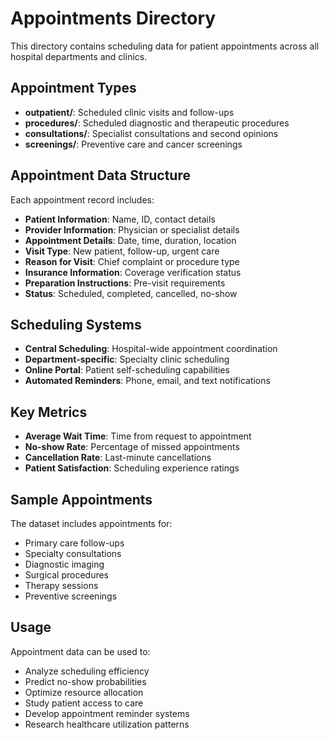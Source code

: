 # Appointments Directory

This directory contains scheduling data for patient appointments across all hospital departments and clinics.

## Appointment Types

- **outpatient/**: Scheduled clinic visits and follow-ups
- **procedures/**: Scheduled diagnostic and therapeutic procedures
- **consultations/**: Specialist consultations and second opinions
- **screenings/**: Preventive care and cancer screenings

## Appointment Data Structure

Each appointment record includes:

- **Patient Information**: Name, ID, contact details
- **Provider Information**: Physician or specialist details
- **Appointment Details**: Date, time, duration, location
- **Visit Type**: New patient, follow-up, urgent care
- **Reason for Visit**: Chief complaint or procedure type
- **Insurance Information**: Coverage verification status
- **Preparation Instructions**: Pre-visit requirements
- **Status**: Scheduled, completed, cancelled, no-show

## Scheduling Systems

- **Central Scheduling**: Hospital-wide appointment coordination
- **Department-specific**: Specialty clinic scheduling
- **Online Portal**: Patient self-scheduling capabilities
- **Automated Reminders**: Phone, email, and text notifications

## Key Metrics

- **Average Wait Time**: Time from request to appointment
- **No-show Rate**: Percentage of missed appointments
- **Cancellation Rate**: Last-minute cancellations
- **Patient Satisfaction**: Scheduling experience ratings

## Sample Appointments

The dataset includes appointments for:

- Primary care follow-ups
- Specialty consultations
- Diagnostic imaging
- Surgical procedures
- Therapy sessions
- Preventive screenings

## Usage

Appointment data can be used to:

- Analyze scheduling efficiency
- Predict no-show probabilities
- Optimize resource allocation
- Study patient access to care
- Develop appointment reminder systems
- Research healthcare utilization patterns